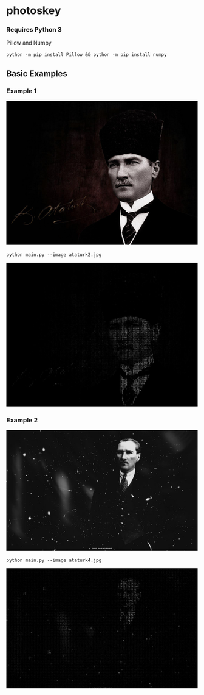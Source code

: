 # photoskey
### Requires Python 3
Pillow and Numpy
```
python -m pip install Pillow && python -m pip install numpy
```
## Basic Examples
### Example 1
![alt text](https://raw.githubusercontent.com/Septillioner/photoskey/master/ataturk2.jpg)
```
python main.py --image ataturk2.jpg
```
![alt text](https://raw.githubusercontent.com/Septillioner/photoskey/master/edited.ataturk2.jpg)
### Example 2
![alt text](https://raw.githubusercontent.com/Septillioner/photoskey/master/ataturk4.jpg)
```
python main.py --image ataturk4.jpg
```
![alt text](https://raw.githubusercontent.com/Septillioner/photoskey/master/edited.ataturk4.jpg)
